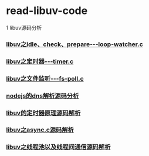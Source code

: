 # read-libuv-code
1
libuv源码分析

### [libuv之idle、check、prepare---loop-watcher.c](https://blog.csdn.net/THEANARKH/article/details/84888799)
### [libuv之定时器---timer.c](https://blog.csdn.net/THEANARKH/article/details/84889133)
### [libuv之文件监听---fs-poll.c](https://blog.csdn.net/THEANARKH/article/details/84889326)
### [nodejs的dns解析源码分析](https://blog.csdn.net/THEANARKH/article/details/88370049)
### [libuv的定时器原理源码解析](https://blog.csdn.net/THEANARKH/article/details/88374042)
### [libuv之async.c源码解析](https://blog.csdn.net/THEANARKH/article/details/88374586)
### [libuv之线程池以及线程间通信源码解析](https://blog.csdn.net/THEANARKH/article/details/88374615)
